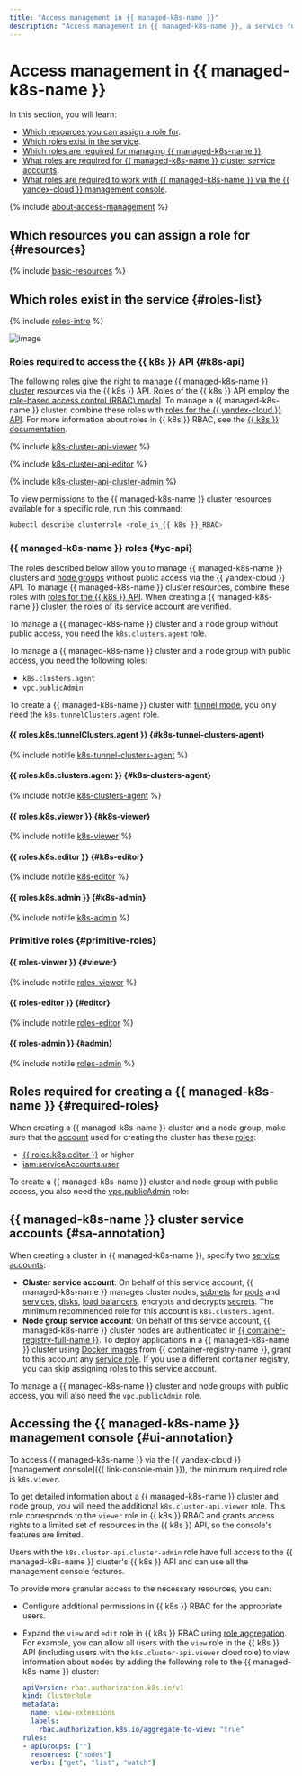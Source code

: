 ```yaml
---
title: "Access management in {{ managed-k8s-name }}"
description: "Access management in {{ managed-k8s-name }}, a service for running containerized applications. The section describes for which resources you can grant a role, which roles are used in the service, which roles are needed for service accounts of a {{ managed-k8s-name }} cluster, which roles you need to work with {{ managed-k8s-name }} from the {{ yandex-cloud }} management console."
---
```


# Access management in {{ managed-k8s-name }}

In this section, you will learn:
* [Which resources you can assign a role for](#resources).
* [Which roles exist in the service](#roles-list).
* [Which roles are required for managing {{ managed-k8s-name }}](#required-roles).
* [What roles are required for {{ managed-k8s-name }} cluster service accounts](#sa-annotation).
* [What roles are required to work with {{ managed-k8s-name }} via the {{ yandex-cloud }} management console](#ui-annotation).

{% include [about-access-management](../../_includes/iam/about-access-management.md) %}

## Which resources you can assign a role for {#resources}

{% include [basic-resources](../../_includes/iam/basic-resources-for-access-control.md) %}

## Which roles exist in the service {#roles-list}

{% include [roles-intro](../../_includes/roles-intro.md) %}

![image](../../_assets/managed-kubernetes/security/service-roles-hierarchy.svg)

### Roles required to access the {{ k8s }} API {#k8s-api}

The following [roles](../../iam/concepts/access-control/roles.md) give the right to manage [{{ managed-k8s-name }} cluster](../concepts/index.md#kubernetes-cluster) resources via the {{ k8s }} API. Roles of the {{ k8s }} API employ the [role-based access control (RBAC) model](https://kubernetes.io/docs/reference/access-authn-authz/rbac/). To manage a {{ managed-k8s-name }} cluster, combine these roles with [roles for the {{ yandex-cloud }} API](#yc-api). For more information about roles in {{ k8s }} RBAC, see the [{{ k8s }} documentation](https://kubernetes.io/docs/reference/access-authn-authz/rbac/#user-facing-roles).

{% include [k8s-cluster-api-viewer](../../_includes/iam/roles/k8s-cluster-api-viewer.md) %}

{% include [k8s-cluster-api-editor](../../_includes/iam/roles/k8s-cluster-api-editor.md) %}

{% include [k8s-cluster-api-cluster-admin](../../_includes/iam/roles/k8s-cluster-api-cluster-admin.md) %}

To view permissions to the {{ managed-k8s-name }} cluster resources available for a specific role, run this command:

```bash
kubectl describe clusterrole <role_in_{{ k8s }}_RBAC>
```

### {{ managed-k8s-name }} roles {#yc-api}

The roles described below allow you to manage {{ managed-k8s-name }} clusters and [node groups](../concepts/index.md#node-group) without public access via the {{ yandex-cloud }} API. To manage {{ managed-k8s-name }} cluster resources, combine these roles with [roles for the {{ k8s }} API](#k8s-api). When creating a {{ managed-k8s-name }} cluster, the roles of its service account are verified.

To manage a {{ managed-k8s-name }} cluster and a node group without public access, you need the `k8s.clusters.agent` role.

To manage a {{ managed-k8s-name }} cluster and a node group with public access, you need the following roles:
* `k8s.clusters.agent`
* `vpc.publicAdmin`

To create a {{ managed-k8s-name }} cluster with [tunnel mode](../concepts/network-policy.md#cilium), you only need the `k8s.tunnelClusters.agent` role.

#### {{ roles.k8s.tunnelClusters.agent }} {#k8s-tunnel-clusters-agent}

{% include notitle [k8s-tunnel-clusters-agent](../../_includes/iam/roles/k8s-tunnel-clusters-agent.md) %}

#### {{ roles.k8s.clusters.agent }} {#k8s-clusters-agent}

{% include notitle [k8s-clusters-agent](../../_includes/iam/roles/k8s-clusters-agent.md) %}

#### {{ roles.k8s.viewer }} {#k8s-viewer}

{% include notitle [k8s-viewer](../../_includes/iam/roles/k8s-viewer.md) %}

#### {{ roles.k8s.editor }} {#k8s-editor}

{% include notitle [k8s-editor](../../_includes/iam/roles/k8s-editor.md) %}

#### {{ roles.k8s.admin }} {#k8s-admin}

{% include notitle [k8s-admin](../../_includes/iam/roles/k8s-admin.md) %}

### Primitive roles {#primitive-roles}

#### {{ roles-viewer }} {#viewer}

{% include notitle [roles-viewer](../../_includes/roles-viewer.md) %}

#### {{ roles-editor }} {#editor}

{% include notitle [roles-editor](../../_includes/roles-editor.md) %}

#### {{ roles-admin }} {#admin}

{% include notitle [roles-admin](../../_includes/roles-admin.md) %}

## Roles required for creating a {{ managed-k8s-name }} {#required-roles}

When creating a {{ managed-k8s-name }} cluster and a node group, make sure that the [account](../../iam/concepts/users/accounts.md) used for creating the cluster has these [roles](../../iam/concepts/access-control/roles.md):
* [{{ roles.k8s.editor }}](#k8s-editor) or higher
* [iam.serviceAccounts.user](../../iam/concepts/access-control/roles.md#sa-user)

To create a {{ managed-k8s-name }} cluster and node group with public access, you also need the [vpc.publicAdmin](../../iam/concepts/access-control/roles.md#vpc-public-admin) role:

## {{ managed-k8s-name }} cluster service accounts {#sa-annotation}

When creating a cluster in {{ managed-k8s-name }}, specify two [service accounts](../../iam/concepts/users/service-accounts.md):
* **Cluster service account**: On behalf of this service account, {{ managed-k8s-name }} manages cluster nodes, [subnets](../../vpc/concepts/network.md#subnet) for [pods](../concepts/index.md#pod) and [services](../concepts/index.md#service), [disks](../../compute/concepts/disk.md), [load balancers](../../network-load-balancer/concepts/index.md), encrypts and decrypts [secrets](../../lockbox/concepts/secret.md). The minimum recommended role for this account is `k8s.clusters.agent`.
* **Node group service account**: On behalf of this service account, {{ managed-k8s-name }} cluster nodes are authenticated in [{{ container-registry-full-name }}](../../container-registry/concepts/index.md). To deploy applications in a {{ managed-k8s-name }} cluster using [Docker images](../../container-registry/concepts/docker-image.md) from {{ container-registry-name }}, grant to this account any [service role](../../container-registry/security/index.md#service-roles). If you use a different container registry, you can skip assigning roles to this service account.

To manage a {{ managed-k8s-name }} cluster and node groups with public access, you will also need the `vpc.publicAdmin` role.

## Accessing the {{ managed-k8s-name }} management console {#ui-annotation}

To access {{ managed-k8s-name }} via the {{ yandex-cloud }} [management console]({{ link-console-main }}), the minimum required role is `k8s.viewer`.

To get detailed information about a {{ managed-k8s-name }} cluster and node group, you will need the additional `k8s.cluster-api.viewer` role. This role corresponds to the `viewer` role in {{ k8s }} RBAC and grants access rights to a limited set of resources in the {{ k8s }} API, so the console's features are limited.

Users with the `k8s.cluster-api.cluster-admin` role have full access to the {{ managed-k8s-name }} cluster's {{ k8s }} API and can use all the management console features.

To provide more granular access to the necessary resources, you can:
* Configure additional permissions in {{ k8s }} RBAC for the appropriate users.
* Expand the `view` and `edit` role in {{ k8s }} RBAC using [role aggregation](https://kubernetes.io/docs/reference/access-authn-authz/rbac/#user-facing-roles). For example, you can allow all users with the `view` role in the {{ k8s }} API (including users with the `k8s.cluster-api.viewer` cloud role) to view information about nodes by adding the following role to the {{ managed-k8s-name }} cluster:

   ```yaml
   apiVersion: rbac.authorization.k8s.io/v1
   kind: ClusterRole
   metadata:
     name: view-extensions
     labels:
       rbac.authorization.k8s.io/aggregate-to-view: "true"
   rules:
   - apiGroups: [""]
     resources: ["nodes"]
     verbs: ["get", "list", "watch"]
   ```